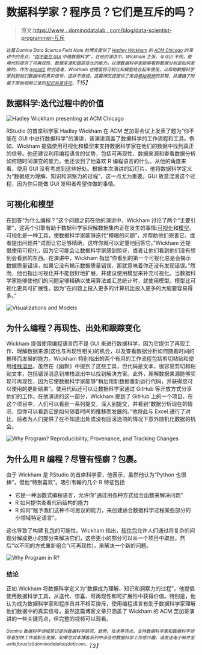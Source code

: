 # 数据科学家？程序员？它们是互斥的吗？

> 原文:[https://www . dominodatalab . com/blog/data-scientist-programmer-互斥](https://www.dominodatalab.com/blog/data-scientist-programmer-mutually-exclusive)

*<small>这篇 Domino Data Science Field Note 的博文提供了 [Hadley Wickham](https://twitter.com/hadleywickham) 的 [ACM Chicago](http://www.chicagoacm.org/meeting-topics/2018-03-07-hadley-wickham---you-can-t-do-data-science-in-a-gui) 的演讲中的亮点，“[你不能在 GUI](https://www.youtube.com/watch?v=PURtmHwk_-0) 中做数据科学”。在他的演讲中，Wickham 主张，与 GUI 不同，使用代码提供了可再现性、数据来源和跟踪变化的能力，以便数据科学家能够看到数据分析是如何发展的。作为 [ggplot2](https://en.wikipedia.org/wiki/Ggplot2) 的创造者，Wickham 也提倡将可视化和模型结合起来使用，以帮助数据科学家找到他们数据中的真实信号，这并不奇怪。这篇博文还提供了来自[原始视频](https://www.youtube.com/watch?v=PURtmHwk_-0)的剪辑，并遵循了附属于原始视频记录的[知识共享许可](https://creativecommons.org/licenses/by-sa/4.0/)。</small>T15】*

## 数据科学:迭代过程中的价值

![Hadley Wickham presenting at ACM Chicago](../Images/fadaecb2ffec089300885dabf4ac9da9.png)

RStudio 的首席科学家 Hadley Wickham 在 ACM 芝加哥会议上发表了题为“你不能在 GUI 中进行数据科学”的演讲，该演讲涵盖了数据科学的工作流程和工具。例如，Wickham 提倡使用可视化和模型来支持数据科学家在他们的数据中找到真正的信号。他还建议利用编程语言的优势，包括可再现性、数据来源和查看数据分析如何随时间演变的能力。他还谈到了他喜欢 R 编程语言的什么。从他的角度来看，使用 GUI 没有考虑到这些好处。根据本次演讲的幻灯片，他将数据科学定义为“数据成为理解、知识和洞察力的过程”，这一点尤为重要。GUI 故意混淆这个过程，因为你只能做 GUI 发明者希望你做的事情。

## 可视化和模型

在回答“为什么编程？”这个问题之前在他的演讲中，Wickham 讨论了两个“主要引擎”，这两个引擎有助于数据科学家理解数据集内正在发生的事情:[可视化](http://r4ds.had.co.nz/data-visualisation.html)和[模型](http://r4ds.had.co.nz/model-intro.html)。可视化是一种工具，使数据科学家能够迭代“模糊的问题”，并帮助他们完善它。或者提出问题并“试图让它足够精确，这样你就可以定量地回答它。”Wickham 还提倡使用可视化，因为它可能会让数据科学家感到惊讶，或者让他们看到他们没有想到会看到的东西。在演讲中，Wickham 指出“你看到的第一个可视化总是会揭示数据质量错误，如果它没有揭示数据质量错误，那就意味着你还没有发现错误。”然而，他也指出可视化并不能很好地扩展，并建议使用模型来补充可视化。当数据科学家能够使他们的问题足够精确以使用算法或汇总统计时，就使用模型。模型比可视化更具可扩展性，因为“在问题上投入更多的计算机比投入更多的大脑要容易得多。”

![Visualizations and Models](../Images/9844a45efdfc84d87a57df3fa52e5ed5.png)

## 为什么编程？再现性、出处和跟踪变化

Wickham 提倡使用编程语言而不是 GUI 来进行数据科学，因为它提供了再现工作、理解数据来源(这也与再现性相关)的机会，以及查看数据分析如何随着时间的推移而发展的能力。Wickham 特别指出的两个有用的工作流程包括剪切粘贴和使用[堆栈溢出](https://stackoverflow.com/)。虽然在《幽默》中提到了这些工具，但代码是文本，很容易剪切和粘贴文本，包括错误消息到堆栈溢出中以找到解决方案。此外，理解数据来源能够实现可再现性，因为它使数据科学家能够“稍后用新数据重新运行代码，并获得您可以使用的更新结果”。使用代码还可以让数据科学家通过 GitHub 等开放方式分享他们的工作。在他演讲的这一部分，Wickham 提到了 GitHub 上的一个项目，在这个项目中，人们可以看到一系列提交，深入到提交，并看到“数据分析现在的情况，但你可以看到它是如何随着时间的推移而发展的。”他将此与 Excel 进行了对比，后者为人们提供了在不知道出处或没有回滚选项的情况下意外随机化数据的机会。

![Why Program? Reproducibility, Provenance, and Tracking Changes](../Images/2ba6871e159669bfa7cb0bd384cfe923.png)

## 为什么用 R 编程？尽管有怪癖？包裹。

由于 Wickham 是 RStudio 的首席科学家，他表示，虽然他认为“Python 也很棒”，但他“特别喜欢”。吸引韦翰的几个 R 特征包括

*   它是一种函数式编程语言，允许你“通过用各种方式组合函数来解决问题”
*   R 如何提供查看代码结构的能力
*   R 如何“赋予我们这种不可思议的能力，来创建适合数据科学过程某些部分的小领域特定语言”。

这也导致了构建 [R 包](http://web.mit.edu/insong/www/pdf/rpackage_instructions.pdf)的可能性。Wickham 指出，[软件包](https://www.tidyverse.org/packages/)允许人们通过将复杂的问题分解成更小的部分来解决它们，这些更小的部分可以从一个项目中取出，然后“以不同的方式重新组合”(可再现性)，来解决一个新的问题。

![Why Program in R?](../Images/6c514f9e4ddd77304d300426fbdcb9ef.png)

### 结论

正如 Wickham 将数据科学定义为“数据成为理解、知识和洞察力的过程”，他提倡使用数据科学工具，从迭代、惊喜、可再现性和可扩展性中获得价值。特别是，他认为成为数据科学家和程序员并不相互排斥，使用编程语言有助于数据科学家理解他们数据中的真实信号。虽然这篇博客文章只涵盖了 Wickham 的 ACM 芝加哥演讲的一些关键亮点，但完整的视频可以观看。

*<sup>Domino 数据科学领域笔记提供数据科学研究、趋势、技术等亮点，支持数据科学家和数据科学领导者加快工作或职业发展。如果您对本博客系列中涉及的数据科学工作感兴趣，请发送电子邮件至 writeforus(at)dominodatalab(dot)com。</sup>T3】*